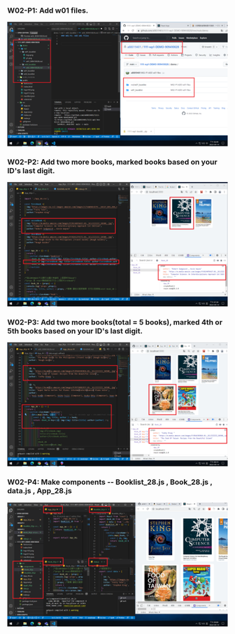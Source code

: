 ### W02-P1: Add w01 files.

![](w02-p1.png)

### W02-P2: Add two more books, marked books based on your ID's last digit.

![](w02-p2.png)

### W02-P3: Add two more books(total = 5 books), marked 4th or 5th books based on your ID's last digit.

![](w02-p3.png)

### W02-P4: Make components -- Booklist_28.js , Book_28.js , data.js , App_28.js

![](w02-p4.png)
